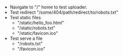 * Navigate to "/" home to test uploader.
* Test redirect "/some/404/path/redirect/to/robots.txt"
* Test static files 
  * "/static/hello_foo.html"
  * "/static/robots.txt"
  * "/static/favicon.ico"
* Test serve a file
  * "/robots.txt"
  * "/favicon.ico"